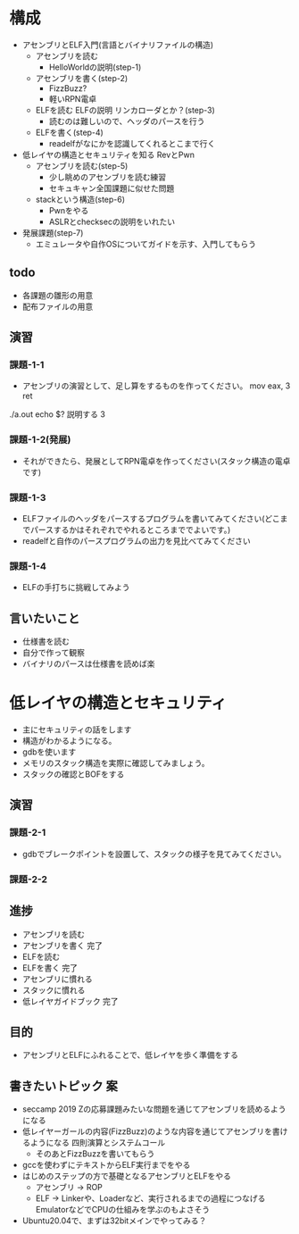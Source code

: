 # 構成
- アセンブリとELF入門(言語とバイナリファイルの構造)
  - アセンブリを読む
    - HelloWorldの説明(step-1)
  - アセンブリを書く(step-2)
    - FizzBuzz?
    - 軽いRPN電卓
  - ELFを読む ELFの説明 リンカローダとか？(step-3)
    - 読むのは難しいので、ヘッダのパースを行う
  - ELFを書く(step-4)
    - readelfがなにかを認識してくれるとこまで行く
- 低レイヤの構造とセキュリティを知る RevとPwn
  - アセンブリを読む(step-5)
    - 少し眺めのアセンブリを読む練習
    - セキュキャン全国課題に似せた問題
  - stackという構造(step-6)
    - Pwnをやる
    - ASLRとchecksecの説明をいれたい
- 発展課題(step-7)
  - エミュレータや自作OSについてガイドを示す、入門してもらう

## todo
- 各課題の雛形の用意
- 配布ファイルの用意

## 演習
### 課題-1-1
- アセンブリの演習として、足し算をするものを作ってください。
mov eax, 3
ret

./a.out
echo $? 説明する
3

### 課題-1-2(発展)
- それができたら、発展としてRPN電卓を作ってください(スタック構造の電卓です)

### 課題-1-3
- ELFファイルのヘッダをパースするプログラムを書いてみてください(どこまでパースするかはそれぞれでやれるところまででよいです。)
- readelfと自作のパースプログラムの出力を見比べてみてください

### 課題-1-4
- ELFの手打ちに挑戦してみよう

## 言いたいこと
- 仕様書を読む
- 自分で作って観察
- バイナリのパースは仕様書を読めば楽

# 低レイヤの構造とセキュリティ
- 主にセキュリティの話をします
- 構造がわかるようになる。
- gdbを使います
- メモリのスタック構造を実際に確認してみましょう。
- スタックの確認とBOFをする
## 演習
### 課題-2-1
- gdbでブレークポイントを設置して、スタックの様子を見てみてください。
### 課題-2-2


## 進捗
- アセンブリを読む
- アセンブリを書く 完了
- ELFを読む
- ELFを書く 完了
- アセンブリに慣れる
- スタックに慣れる
- 低レイヤガイドブック 完了


## 目的
- アセンブリとELFにふれることで、低レイヤを歩く準備をする

## 書きたいトピック 案
- seccamp 2019 Zの応募課題みたいな問題を通じてアセンブリを読めるようになる
- 低レイヤーガールの内容(FizzBuzz)のような内容を通じてアセンブリを書けるようになる 四則演算とシステムコール
  - そのあとFizzBuzzを書いてもらう
- gccを使わずにテキストからELF実行までをやる
- はじめのステップの方で基礎となるアセンブリとELFをやる
  - アセンブリ -> ROP
  - ELF -> Linkerや、Loaderなど、実行されるまでの過程につなげる EmulatorなどでCPUの仕組みを学ぶのもよさそう
- Ubuntu20.04で、まずは32bitメインでやってみる？

